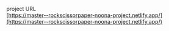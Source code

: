 project URL
<br>
[https://master--rockscissorpaper-noona-project.netlify.app/](https://master--rockscissorpaper-noona-project.netlify.app/)
